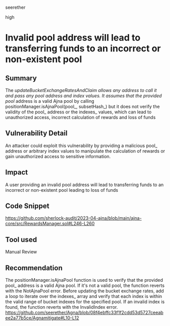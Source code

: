 seerether

high

# Invalid pool address will lead to transferring funds to an incorrect or non-existent pool

## Summary
The _updateBucketExchangeRatesAndClaim allows any address to call it and pass any pool address and index values. It assumes that the provided pool_ address is a valid Ajna pool by calling positionManager.isAjnaPool(pool_, subsetHash_) but it does not verify the validity of the pool_ address or the indexes_ values, which can lead to unauthorized access, incorrect calculation of rewards and loss of  funds

## Vulnerability Detail
An attacker could exploit this vulnerability by providing a malicious pool_ address or arbitrary index values to manipulate the calculation of rewards or gain unauthorized access to sensitive information.


## Impact
A user providing an invalid pool address will lead to transferring funds to an incorrect or non-existent pool leading to loss of funds 
## Code Snippet
https://github.com/sherlock-audit/2023-04-ajna/blob/main/ajna-core/src/RewardsManager.sol#L246-L260
## Tool used

Manual Review

## Recommendation
The positionManager.isAjnaPool function is used to verify that the provided pool_ address is a valid Ajna pool. If it's not a valid pool, the function reverts with the NotAjnaPool error.
Before updating the bucket exchange rates, add a loop to iterate over the indexes_ array and verify that each index is within the valid range of bucket indexes for the specified pool. If an invalid index is found, the function reverts with the InvalidIndex error.
https://github.com/seerether/Agna/blob/08f4ebffc33f1f2cdd53d5727ceeabee2a77b5ce/Agnamitigate#L10-L12